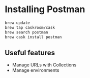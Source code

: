 # Installing Postman

```bash
brew update
brew tap caskroom/cask
brew search postman
brew cask install postman
```

## Useful features

* Manage URLs with Collections
* Manage environments

